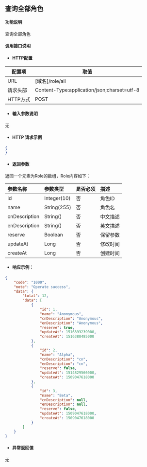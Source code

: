 ## 查询全部角色

#### 功能说明

查询全部角色

#### 调用接口说明

* #### HTTP配置

| 配置项 | 取值 |
| --- | --- |
| URL | \[域名\]/role/all |
| 请求头部 | Content-Type:application/json;charset=utf-8 |
| HTTP方式 | POST|

* #### 输入参数说明
无


* #### HTTP 请求示例
```json
{
}
```

* #### 返回参数

返回一个元素为Role的数组，Role内容如下：

| 参数名称 | 参数类型 | 是否必须 | 描述 |
| :--- | :--- | :--- | :--- |
|id|Integer\(10\) | 否 | 角色ID|
|name |String\(255\) | 否 | 角色名|
| cnDescription|String\(\) | 否 | 中文描述|
| enDescription| String\(\)| 否 | 英文描述|
| reserve| Boolean | 否 | 保留参数 |
| updateAt| Long | 否 | 修改时间|
| createAt| Long | 否 | 创建时间|


* #### 响应示例：

```json
{
    "code": "1000",
    "note": "Operate success",
    "data": {
        "total": 12,
        "data": [
            {
                "id": 1,
                "name": "Anonymous",
                "cnDescription": "Anonymous",
                "enDescription": "Anonymous",
                "reserve": true,
                "updateAt": 1516393239000,
                "createAt": 1516388485000
            },
            {
                "id": 2,
                "name": "Alpha",
                "cnDescription": "cn",
                "enDescription": "cn",
                "reserve": false,
                "updateAt": 1514829566000,
                "createAt": 1509047618000
            },
            {
                "id": 3,
                "name": "Beta",
                "cnDescription": null,
                "enDescription": null,
                "reserve": false,
                "updateAt": 1509047618000,
                "createAt": 1509047618000
            }
        ]
    }
}
```

* #### 异常返回值

无



